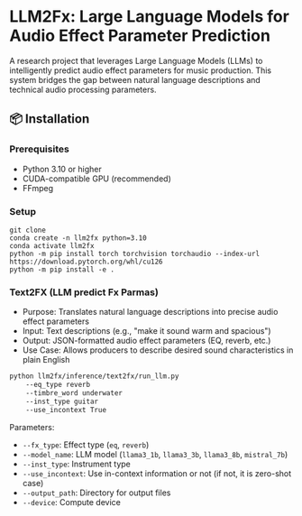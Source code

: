# LLM2Fx: Large Language Models for Audio Effect Parameter Prediction

A research project that leverages Large Language Models (LLMs) to intelligently predict audio effect parameters for music production. This system bridges the gap between natural language descriptions and technical audio processing parameters.

## 📦 Installation

### Prerequisites

- Python 3.10 or higher
- CUDA-compatible GPU (recommended)
- FFmpeg

### Setup

```
git clone
conda create -n llm2fx python=3.10
conda activate llm2fx
python -m pip install torch torchvision torchaudio --index-url https://download.pytorch.org/whl/cu126
python -m pip install -e .
```


### Text2FX (LLM predict Fx Parmas)
- Purpose: Translates natural language descriptions into precise audio effect parameters
- Input: Text descriptions (e.g., "make it sound warm and spacious")
- Output: JSON-formatted audio effect parameters (EQ, reverb, etc.)
- Use Case: Allows producers to describe desired sound characteristics in plain English


```bash
python llm2fx/inference/text2fx/run_llm.py
    --eq_type reverb
    --timbre_word underwater
    --inst_type guitar
    --use_incontext True
```
Parameters:
- `--fx_type`: Effect type (`eq`, `reverb`)
- `--model_name`: LLM model (`llama3_1b`, `llama3_3b`, `llama3_8b`, `mistral_7b`)
- `--inst_type`: Instrument type
- `--use_incontext`: Use in-context information or not (if not, it is zero-shot case)
- `--output_path`: Directory for output files
- `--device`: Compute device
```
